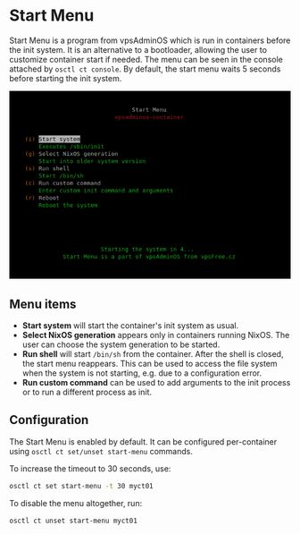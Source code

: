 # Start Menu
Start Menu is a program from vpsAdminOS which is run in containers before the
init system. It is an alternative to a bootloader, allowing the user to customize
container start if needed. The menu can be seen in the console attached by
`osctl ct console`. By default, the start menu waits 5 seconds before starting
the init system.

![Start Menu](../img/start-menu.png)

## Menu items

 - **Start system** will start the container's init system as usual.
 - **Select NixOS generation** appears only in containers running NixOS. The user
   can choose the system generation to be started.
 - **Run shell** will start `/bin/sh` from the container. After the shell is
   closed, the start menu reappears. This can be used to access the file system
   when the system is not starting, e.g. due to a configuration error.
 - **Run custom command** can be used to add arguments to the init process
   or to run a different process as init.

## Configuration
The Start Menu is enabled by default. It can be configured per-container using
`osctl ct set/unset start-menu` commands.

To increase the timeout to 30 seconds, use:

```bash
osctl ct set start-menu -t 30 myct01
```

To disable the menu altogether, run:

```bash
osctl ct unset start-menu myct01
```
